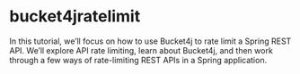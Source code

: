 # bucket4jratelimit
In this tutorial, we’ll focus on how to use Bucket4j to rate limit a Spring REST API.  We’ll explore API rate limiting, learn about Bucket4j, and then work through a few ways of rate-limiting REST APIs in a Spring application.
